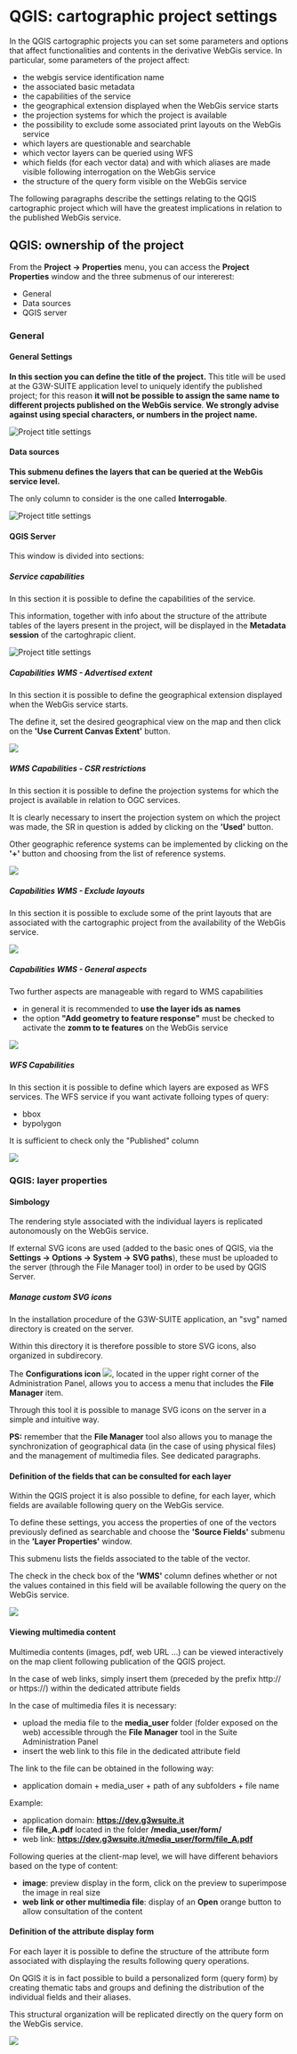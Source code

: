 # QGIS: cartographic project settings
In the QGIS cartographic projects you can set some parameters and options that affect functionalities and contents in the derivative WebGis service.
In particular, some parameters of the project affect:
* the webgis service identification name
* the associated basic metadata
* the capabilities of the service
* the geographical extension displayed when the WebGis service starts
* the projection systems for which the project is available
* the possibility to exclude some associated print layouts on the WebGis service
* which layers are questionable and searchable
* which vector layers can be queried using WFS
* which fields (for each vector data) and with which aliases are made visible following interrogation on the WebGis service 
* the structure of the query form visible on the WebGis service
      
The following paragraphs describe the settings relating to the QGIS cartographic project which will have the greatest implications in relation to the published WebGis service.

## QGIS: ownership of the project
From the **Project → Properties** menu, you can access the **Project Properties** window and the three submenus of our intererest:
 * General
 * Data sources
 * QGIS server
 
### General
#### General Settings
**In this section you can define the title of the project.**
This title will be used at the G3W-SUITE application level to uniquely identify the published project; for this reason **it will not be possible to assign the same name to different projects published on the WebGis service**.
**We strongly advise against using special characters, or numbers in the project name.**

![Project title settings](../images/manual/projecttitle.png)

#### Data sources
**This submenu defines the layers that can be queried at the WebGis service level.**

The only column to consider is the one called **Interrogable**.

![Project title settings](../images/manual/datasources.png)

#### QGIS Server
This window is divided into sections:

##### Service capabilities
In this section it is possible to define the capabilities of the service.

This information, together with info about the structure of the attribute tables of the layers present in the project, will be displayed in the **Metadata session** of the cartoghrapic client.

![Project title settings](../images/manual/qgisservercapabilities.png)

##### Capabilities WMS - Advertised extent
In this section it is possible to define the geographical extension displayed when the WebGis service starts.
    
The define it, set the desired geographical view on the map and then click on the **'Use Current Canvas Extent'** button.

![](../images/manual/qgisserversetmapexpetent.png)

##### WMS Capabilities - CSR restrictions
In this section it is possible to define the projection systems for which the project is available in relation to OGC services.

It is clearly necessary to insert the projection system on which the project was made, the SR in question is added by clicking on the **'Used'** button.

Other geographic reference systems can be implemented by clicking on the **'+'** button and choosing from the list of reference systems.

![](../images/manual/qgisserversrisrestriction.png)

##### Capabilities WMS - Exclude layouts
In this section it is possible to exclude some of the print layouts that are associated with the cartographic project from the availability of the WebGis service.

![](../images/manual/qgisserverexludecompositions.png)

##### Capabilities WMS - General aspects
Two further aspects are manageable with regard to WMS capabilities
 * in general it is recommended to **use the layer ids as names**
 * the option **"Add geometry to feature response"** must be checked to activate the **zomm to te features** on the WebGis service

![](../images/manual/qgisservergeneralaspects.png)

##### WFS Capabilities
In this section it is possible to define which layers are exposed as WFS services.
The WFS service if you want activate folloing types of query:
 * bbox
 * bypolygon
 
It is sufficient to check only the "Published" column
 
 ![](../images/manual/qgisservergeneralaspectswfs.png)


### QGIS: layer properties
#### Simbology
The rendering style associated with the individual layers is replicated autonomously on the WebGis service.

If external SVG icons are used (added to the basic ones of QGIS, via the **Settings -> Options -> System -> SVG paths**), these must be uploaded to the server (through the File Manager tool) in order to be used by QGIS Server.

##### Manage custom SVG icons
In the installation procedure of the G3W-SUITE application, an "svg" named directory is created on the server.

Within this directory it is therefore possible to store SVG icons, also organized in subdirecory.

The **Configurations icon** ![](../images/manual/iconconfiguration.png), located in the upper right corner of the Administration Panel, allows you to access a menu that includes the **File Manager** item.

Through this tool it is possible to manage SVG icons on the server in a simple and intuitive way.

**PS:** remember that the **File Manager** tool also allows you to manage the synchronization of geographical data (in the case of using physical files) and the management of multimedia files. See dedicated paragraphs.

#### Definition of the fields that can be consulted for each layer
Within the QGIS project it is also possible to define, for each layer, which fields are available following query on the WebGis service.

To define these settings, you access the properties of one of the vectors previously defined as searchable and choose the **'Source Fields'** submenu in the **'Layer Properties'** window.

This submenu lists the fields associated to the table of the vector.

The check in the check box of the **'WMS'** column defines whether or not the values contained in this field will be available following the query on the WebGis service.

 ![](../images/manual/qgislayerproperties_wmsfields.png)
 
#### Viewing multimedia content
Multimedia contents (images, pdf, web URL ...) can be viewed interactively on the map client following publication of the QGIS project.

In the case of web links, simply insert them (preceded by the prefix http:// or https://) within the dedicated attribute fields

In the case of multimedia files it is necessary:
 * upload the media file to the **media_user** folder (folder exposed on the web) accessible through the **File Manager** tool in the Suite Administration Panel
 * insert the web link to this file in the dedicated attribute field

The link to the file can be obtained in the following way:
 * application domain + media_user + path of any subfolders + file name

Example:
 * application domain: **https://dev.g3wsuite.it**
 * file **file_A.pdf** located in the folder **/media_user/form/**
 * web link: **https://dev.g3wsuite.it/media_user/form/file_A.pdf**

Following queries at the client-map level, we will have different behaviors based on the type of content:
 * **image**: preview display in the form, click on the preview to superimpose the image in real size
 * **web link or other multimedia file**: display of an **Open** orange button to allow consultation of the content

#### Definition of the attribute display form
For each layer it is possible to define the structure of the attribute form associated with displaying the results following query operations.

On QGIS it is in fact possible to build a personalized form (query form) by creating thematic tabs and groups and defining the distribution of the individual fields and their aliases.

This structural organization will be replicated directly on the query form on the WebGis service.

 ![](../images/manual/qgislayerproperties_displayform.png)
 
